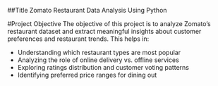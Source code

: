 ##Title
Zomato Restaurant Data Analysis Using Python

#Project Objective
The objective of this project is to analyze Zomato’s restaurant dataset and extract meaningful insights about customer preferences and restaurant trends.
This helps in:
* Understanding which restaurant types are most popular
* Analyzing the role of online delivery vs. offline services
* Exploring ratings distribution and customer voting patterns
* Identifying preferred price ranges for dining out
